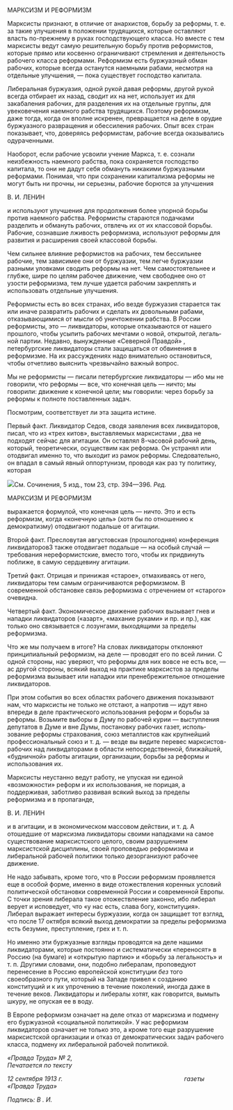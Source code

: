 МАРКСИЗМ И РЕФОРМИЗМ

Марксисты признают, в отличие от анархистов, борьбу за реформы, т. е. за такие улучшения в положении трудящихся, которые оставляют власть по-прежнему в руках господствующего класса. Но вместе с тем марксисты ведут самую решительную борьбу против реформистов, которые прямо или косвенно ограничивают стремления и дея­тельность рабочего класса реформами. Реформизм есть буржуазный обман рабочих, которые всегда останутся наемными рабами, несмотря на отдельные улучшения, — по­ка существует господство капитала.

Либеральная буржуазия, одной рукой давая реформы, другой рукой всегда отбирает их назад, сводит их на нет, использует их для закабаления рабочих, для разделения их на отдельные группы, для увековечения наемного рабства трудящихся. Поэтому ре­формизм, даже тогда, когда он вполне искренен, превращается на деле в орудие буржу­азного развращения и обессиления рабочих. Опыт всех стран показывает, что, доверя­ясь реформистам, рабочие всегда оказывались одураченными.

Наоборот, если рабочие усвоили учение Маркса, т. е. сознали неизбежность наемно­го рабства, пока сохраняется господство капитала, то они не дадут себя обмануть ника­кими буржуазными реформами. Понимая, что при сохранении капитализма реформы не могут быть ни прочны, ни серьезны, рабочие борются за улучшения

  

В. И. ЛЕНИН

и используют улучшения для продолжения более упорной борьбы против наемного рабства. Реформисты стараются подачками разделить и обмануть рабочих, отвлечь их от их классовой борьбы. Рабочие, сознавшие лживость реформизма, используют ре­формы для развития и расширения своей классовой борьбы.

Чем сильнее влияние реформистов на рабочих, тем бессильнее рабочие, тем зависи­мее они от буржуазии, тем легче буржуазии разными уловками сводить реформы на нет. Чем самостоятельнее и глубже, шире по целям рабочее движение, чем свободнее оно от узости реформизма, тем лучше удается рабочим закреплять и использовать от­дельные улучшения.

Реформисты есть во всех странах, ибо везде буржуазия старается так или иначе раз­вратить рабочих и сделать их довольными рабами, отказывающимися от мысли об уничтожении рабства. В России реформисты, это — ликвидаторы, которые отказыва­ются от нашего прошлого, чтобы усыпить рабочих мечтами о новой, открытой, легаль­ной партии. Недавно, вынужденные «Северной Правдой» , петербургские ликвидато­ры стали защищаться от обвинения в реформизме. На их рассуждениях надо внима­тельно остановиться, чтобы отчетливо выяснить чрезвычайно важный вопрос.

Мы не реформисты — писали петербургские ликвидаторы — ибо мы не говорили, что реформы — все, что конечная цель — ничто; мы говорили: движение к конечной цели; мы говорили: через борьбу за реформы к полноте поставленных задач.

Посмотрим, соответствует ли эта защита истине.

Первый факт. Ликвидатор Седов, сводя заявления всех ликвидаторов, писал, что из «трех китов», выставляемых марксистами , два не подходят сейчас для агитации. Он оставлял 8-часовой рабочий день, который, теоретически, осуществим как реформа. Он устранял или отодвигал именно то, что выходит из рамок реформы. Следовательно, он впадал в самый явный оппортунизм, проводя как раз ту политику, которая

![](file:///C:/Users/bot32/AppData/Local/Temp/msohtmlclip1/01/clip_image001.png)См. Сочинения, 5 изд., том 23, стр. 394—396. _Ред._

  

МАРКСИЗМ И РЕФОРМИЗМ

выражается формулой, что конечная цель — ничто. Это и есть реформизм, когда «ко­нечную цель» (хотя бы по отношению к демократизму) отодвигают подальше от агита­ции.

Второй факт. Пресловутая августовская (прошлогодняя) конференция ликвидаторов3 также отодвигает подальше — на особый случай — требования нереформистские, вме­сто того, чтобы их придвинуть поближе, в самую сердцевину агитации.

Третий факт. Отрицая и принижая «старое», отмахиваясь от него, ликвидаторы тем самым ограничиваются реформизмом. В современной обстановке связь реформизма с отречением от «старого» очевидна.

Четвертый факт. Экономическое движение рабочих вызывает гнев и нападки ликви­даторов («азарт», «махание руками» и пр. и пр.), как только оно связывается с лозунга­ми, выходящими за пределы реформизма.

Что же мы получаем в итоге? На словах ликвидаторы отклоняют принципиальный реформизм, на деле — проводят его по всей линии. С одной стороны, нас уверяют, что реформы для них вовсе не есть все, — ас другой стороны, всякий выход на практике марксистов за пределы реформизма вызывает или нападки или пренебрежительное от­ношение ликвидаторов.

При этом события во всех областях рабочего движения показывают нам, что мар­ксисты не только не отстают, а напротив — идут явно впереди в деле практического использования реформ и борьбы за реформы. Возьмите выборы в Думу по рабочей ку­рии — выступления депутатов в Думе и вне Думы, постановку рабочих газет, исполь­зование реформы страхования, союз металлистов как крупнейший профессиональный союз и т. д. — везде вы видите перевес марксистов-рабочих над ликвидаторами в об­ласти непосредственной, ближайшей, «будничной» работы агитации, организации, борьбы за реформы и использования их.

Марксисты неустанно ведут работу, не упуская ни единой «возможности» реформ и их использования, не порицая, а поддерживая, заботливо развивая всякий выход за пре­делы реформизма и в пропаганде,

  

В. И. ЛЕНИН

и в агитации, и в экономическом массовом действии, и т. д. А отошедшие от марксизма ликвидаторы своими нападками на самое существование марксистского целого, своим разрушением марксистской дисциплины, своей проповедью реформизма и либеральной рабочей политики только дезорганизуют рабочее движение.

Не надо забывать, кроме того, что в России реформизм проявляется еще в особой форме, именно в виде отожествления коренных условий политической обстановки со­временной России и современной Европы. С точки зрения либерала такое отожествле­ние законно, ибо либерал верует и исповедует, что «у нас есть, слава богу, конститу­ция». Либерал выражает интересы буржуазии, когда он защищает тот взгляд, что после 17 октября всякий выход демократии за пределы реформизма есть безумие, преступле­ние, грех и т. п.

Но именно эти буржуазные взгляды проводятся на деле нашими ликвидаторами, ко­торые постоянно и систематически «переносят» в Россию (на бумаге) и «открытую партию» и «борьбу за легальность» и т. п. Другими словами, они, подобно либералам, проповедуют перенесение в Россию европейской конституции _без_ того своеобразного пути, который на Западе привел к созданию конституций и к их упрочению в течение поколений, иногда даже в течение веков. Ликвидаторы и либералы хотят, как говорит­ся, вымыть шкуру, не опуская ее в воду.

В Европе реформизм означает на деле отказ от марксизма и подмену его буржуазной «социальной политикой». У нас реформизм ликвидаторов означает не только это, а кроме того еще разрушение марксистской организации и отказ от демократических за­дач рабочего класса, подмену их либеральной рабочей политикой.

_«Правда Труда» № 2,                                                                      Печатается по тексту_

_12 сентября 1913 г.                                                                       газеты «Правда Труда»_

_Подпись: В . И._

  

